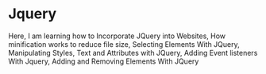 # Jquery

Here, I am learning how to Incorporate JQuery into Websites,
How minification works to reduce file size,
Selecting Elements With JQuery,
Manipulating Styles, Text and Attributes with JQuery,
Adding Event listeners With Jquery,
Adding and Removing Elements With JQuery
